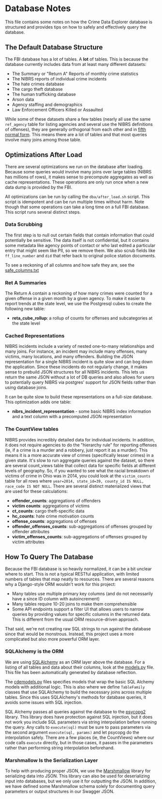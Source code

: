 # Database Notes

This file contains some notes on how the Crime Data Explorer database
is structured and provides tips on how to safely and effectively query
the database.

## The Default Database Structure

The FBI database has a lot of tables. A **lot** of tables. This is
because the database currently includes data from at least many
different datasets:

- The Summary or "Return A" Reports of monthly crime statistics
- The NIBRS reports of individual crime incidents
- The hate crimes database
- The cargo theft database
- The human trafficking database
- Arson data
- Agency staffing and demographics
- Law Enforcement Officers Killed or Assaulted

While some of these datasets share a few tables (nearly all use the
same `ref_agency` table for listing agencies and several use the NIBRS
definitions of offenses), they are generally orthogonal from each
other and
in
[fifth normal form](https://en.wikipedia.org/wiki/Fifth_normal_form). This
means there are a lot of tables and that most queries involve many
joins among those table.

## Optimizations After Load

There are several optimizations we run on the database after
loading. Because some queries would involve many joins over large
tables (NIBRS has millions of rows), it makes sense to precompute
aggregates as well as cache representations. These operations are only
run once when a new data dump is provided by the FBI.

All optimizations can be run by calling the `dba/after_load.sh`
script. This script is idempotent and can be run multiple times
without harm. Note though that some operations can take a long time on
a full FBI database. This script runs several distinct steps.

### Data Scrubbing

The first step is to null out certain fields that contain information
that could potentially be sensitive. The data itself is not
confidential, but it contains some metadata like agency points of
contact or who last edited a particular entry that might seem like
PII, so we remove them. We also scrub fields like `ff_line_number` and
`did` that refer back to original police station documents.

To see a reckoning of all columns and how safe they are, see
the [safe_columns.txt](dba/after_load/safe_columns.txt)

### Ret A Summaries

The Return A contain a reckoning of how many crimes were counted for a
given offense in a given month by a given agency. To make it easier to
report trends at the state level, we use the Postgresql cubes to
create the following new table:

- **reta_cube_rollup**: a rollup of counts for offenses and
  subcategories at the state level

### Cached Representations

NIBRS incidents include a variety of nested one-to-many relationships
and many joins. For instance, an incident may include many offenses,
many victims, many locations, and many offenders. Building the JSON
representation for a single NIBRS incident is quite slow and can bog
down the application. Since these incidents do not regularly change,
it makes sense to prebuild JSON structures for all NIBRS
incidents. This lets us return the same JSON without a lot of DB
queries and also allows for users to potentially query NIBRS via
postgres' support for JSON fields rather than using database joins.

It can be quite slow to build these representations on a full-size
database. This optimization adds one table:

- **nibrs_incident_representation** - some basic NIBRS index
  information and a text column with a precomputed JSON representation

### The CountView tables

NIBRS provides incredibly detailed data for individual incidents. In
addition, it does not require agencies to do the "hierarchy rule" for
reporting offenses (ie, if a crime is a murder and a robbery, just
report it as a murder). This means it is a more accurate view of
crimes (specifically lesser crimes) in a given state. It's slow to run
aggregate queries against the dataset, so there are several
count_views table that collect data for specific fields at different
levels of geography. So, if you wanted to see what the racial
breakdown of victims of crime in Ohio was in 2014, you could look at
the `victim_counts` table for all rows where `year=2014, state_id=39,
county_id IS NULL, race_code IS NOT NULL`. There are several distinct
materialized views that are used for these calculations:

- **offender_counts**: aggregations of offenders
- **victim counts**: aggregations of victims
- **ct_counts**: cargo theft-specific data
- **hc_counts**: hate crime motivation counts
- **offense_counts**: aggregations of offenses
- **offender_offenses_counts**: sub-aggregations of offenses grouped by offender attributes
- **victim_offenses_counts**: sub-aggregations of offenses grouped by victim attributes

## How To Query The Database

Because the FBI database is so heavily normalized, it can be a bit
unclear where to start. This is not a typical RESTful application,
with limited numbers of tables that map neatly to resources. There are
several reasons why a Django-style ORM wouldn't work for this project:

- Many tables use multiple primary key columns (and do not necessarily
  have a since ID column with autoincrement)
- Many tables require 10-20 joins to make them comprehensible
- Some API endpoints support a filter UI that allows users to narrow
  queries by providing values for specific columns in the returned
  data. This is different from the usual ORM resource-driven approach.

That said, we're not creating raw SQL strings to run against the
database since that would be monstrous. Instead, this project uses a
more complicated but also more powerful ORM layer.

### SQLAlchemy is the ORM

We are using [SQLAlchemy](http://www.sqlalchemy.org/) as an ORM layer
above the database. For a listing of all tables and data about their
columns, look at the [models.py](crime_data/common/models.py)
file. This file has been automatically generated by database
reflection.

The [cdemodels.py](crime_data/common/cdemodels.py) files specifies
models that wrap the basic SQL Alchemy models with additional
logic. This is also where we define `TableFamily` classes that use
SQLAlchemy to build the necessary joins across multiple tables. Since
this uses SQLAlchemy's methods for database queries, it avoids some
issues with SQL injection.

SQL Alchemy passes all queries against the database to
the [psycopg2](http://initd.org/psycopg/docs/index.html) library. This
library does have protection against SQL injection, but it does not
work you include SQL parameters via string interpolation before
running the query. Any calls to `execute(sql)` must be sure to pass
parameters via the second argument `execute(sql, params)` and let
psycopg do the interpolation safely. There are a few places (ie, the
CountViews) where our code calls `execute` directly, but in those
cases, it passes in the parameters rather than performing string
interpolation beforehand.

### Marshmallow Is the Serialization Layer

To help with producing proper JSON, we use
the [Marshmallow](https://marshmallow.readthedocs.io/en/latest/)
library for serializing data into JSON. This library can also be used
for deserializing input into databases, but we only use it for
outputting the JSON. In addition, we have defined some Marshmallow
schema solely for documenting query parameters or output structures in
our Swagger JSON.
